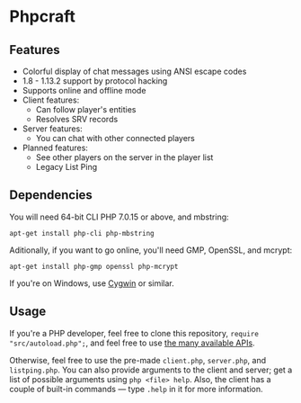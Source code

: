 # Phpcraft

## Features

- Colorful display of chat messages using ANSI escape codes
- 1.8 - 1.13.2 support by protocol hacking
- Supports online and offline mode
- Client features:
  - Can follow player's entities
  - Resolves SRV records
- Server features:
  - You can chat with other connected players
- Planned features:
  - See other players on the server in the player list
  - Legacy List Ping

## Dependencies

You will need 64-bit CLI PHP 7.0.15 or above, and mbstring:

    apt-get install php-cli php-mbstring

Aditionally, if you want to go online, you'll need GMP, OpenSSL, and mcrypt:

    apt-get install php-gmp openssl php-mcrypt

If you're on Windows, use [Cygwin](https://www.cygwin.com/) or similar.

## Usage

If you're a PHP developer, feel free to clone this repository, `require "src/autoload.php";`, and feel free to use [the many available APIs](https://timmyrs.github.io/Phpcraft/namespacePhpcraft.html).

Otherwise, feel free to use the pre-made `client.php`, `server.php`, and `listping.php`. You can also provide arguments to the client and server; get a list of possible arguments using `php <file> help`. Also, the client has a couple of built-in commands — type `.help` in it for more information.
